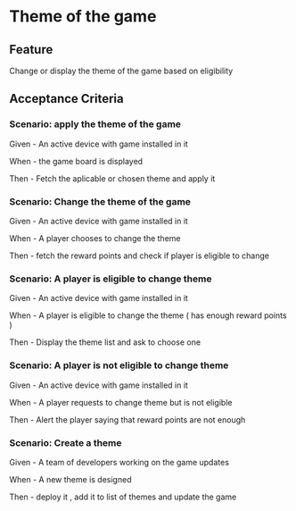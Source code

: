 # Theme of the game

## Feature

  Change or display the theme of the game based on eligibility
  
## Acceptance Criteria

### Scenario: apply the theme of the game

  Given - An active device with game installed in it
  
  When - the game board is displayed
  
  Then - Fetch the aplicable or chosen theme and apply it
  
### Scenario: Change the theme of the game

  Given - An active device with game installed in it
  
  When - A player chooses to change the theme
  
  Then - fetch the reward points and check if player is eligible to change
  
### Scenario: A player is eligible to change theme

   Given - An active device with game installed in it

   When - A player is eligible to change the theme
   ( has enough reward points )

   Then - Display the theme list and ask to choose one

### Scenario: A player is not eligible to change theme

  Given - An active device with game installed in it
  
  When - A player requests to change theme but is not eligible
  
  Then - Alert the player saying that reward points are not enough
  
### Scenario: Create a theme

  Given - A team of developers working on the game updates
  
  When - A new theme is designed
  
  Then - deploy it , add it to list of themes and update the game
